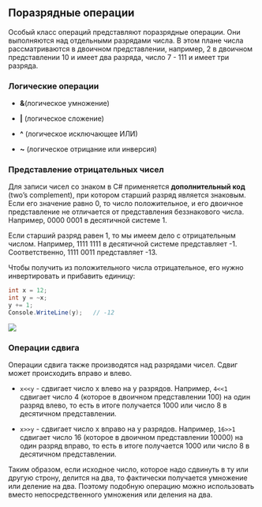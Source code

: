 ## Поразрядные операции

Особый класс операций представляют поразрядные операции. Они выполняются над отдельными разрядами числа. В этом плане числа рассматриваются в двоичном 
представлении, например, 2 в двоичном представлении 10 и имеет два разряда, число 7 - 111 и имеет три разряда.

### Логические операции

- **&**(логическое умножение)

- **|** (логическое сложение)

- **^** (логическое исключающее ИЛИ)

- **~** (логическое отрицание или инверсия)

### Представление отрицательных чисел

Для записи чисел со знаком в C# применяется **дополнительный код** (two’s complement), при котором 
старший разряд является знаковым. Если его значение равно 0, то число положительное, и его двоичное представление не отличается 
от представления беззнакового числа. Например, 0000 0001 в десятичной системе 1.

Если старший разряд равен 1, то мы имеем дело с отрицательным числом. Например, 1111 1111 в десятичной системе представляет -1. 
Соответственно, 1111 0011 представляет -13.

Чтобы получить из положительного числа отрицательное, его нужно инвертировать и прибавить единицу:

```cs
int x = 12;
int y = ~x;
y += 1;
Console.WriteLine(y);	// -12
```

![](https://metanit.com/web/javascript/./pics/twoscomplement.png)

### Операции сдвига

Операции сдвига также производятся над разрядами чисел. Сдвиг может происходить вправо и влево.

- `x<<y` - сдвигает число x влево на y разрядов. Например, `4<<1` сдвигает число 4 (которое в двоичном 
представлении 100) на один разряд влево, то есть в итоге получается 1000 или число 8 в десятичном представлении.

- `x>>y` - сдвигает число x вправо на y разрядов. Например, `16>>1` сдвигает число 16 
(которое в двоичном представлении 10000) на один разряд вправо, то есть в итоге получается 1000 или число 8 в десятичном представлении.

Таким образом, если исходное число, которое надо сдвинуть в ту или другую строну, делится на два, то фактически получается умножение или деление на два. 
Поэтому подобную операцию можно использовать вместо непосредственного умножения или деления на два.

